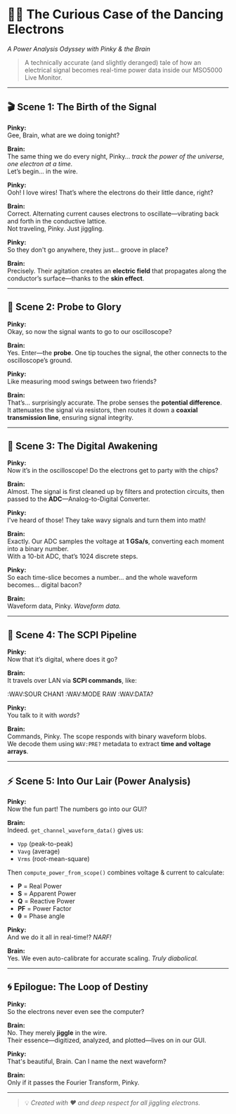 # 🧠💥 The Curious Case of the Dancing Electrons  
*A Power Analysis Odyssey with Pinky & the Brain*

> A technically accurate (and slightly deranged) tale of how an electrical signal becomes real-time power data inside our MSO5000 Live Monitor.

---

## 🎬 Scene 1: The Birth of the Signal

**Pinky:**  
Gee, Brain, what are we doing tonight?

**Brain:**  
The same thing we do every night, Pinky… *track the power of the universe, one electron at a time.*  
Let’s begin... in the wire.

**Pinky:**  
Ooh! I love wires! That’s where the electrons do their little dance, right?

**Brain:**  
Correct. Alternating current causes electrons to oscillate—vibrating back and forth in the conductive lattice.  
Not traveling, Pinky. Just jiggling.

**Pinky:**  
So they don't go anywhere, they just... groove in place?

**Brain:**  
Precisely. Their agitation creates an **electric field** that propagates along the conductor’s surface—thanks to the **skin effect**.

---

## 🧪 Scene 2: Probe to Glory

**Pinky:**  
Okay, so now the signal wants to go to our oscilloscope?

**Brain:**  
Yes. Enter—the **probe**. One tip touches the signal, the other connects to the oscilloscope’s ground.

**Pinky:**  
Like measuring mood swings between two friends?

**Brain:**  
That’s... surprisingly accurate. The probe senses the **potential difference**.  
It attenuates the signal via resistors, then routes it down a **coaxial transmission line**, ensuring signal integrity.

---

## 🔄 Scene 3: The Digital Awakening

**Pinky:**  
Now it’s in the oscilloscope! Do the electrons get to party with the chips?

**Brain:**  
Almost. The signal is first cleaned up by filters and protection circuits, then passed to the **ADC**—Analog-to-Digital Converter.

**Pinky:**  
I've heard of those! They take wavy signals and turn them into math!

**Brain:**  
Exactly. Our ADC samples the voltage at **1 GSa/s**, converting each moment into a binary number.  
With a 10-bit ADC, that’s 1024 discrete steps.

**Pinky:**  
So each time-slice becomes a number... and the whole waveform becomes… digital bacon?

**Brain:**  
Waveform data, Pinky. *Waveform data.*

---

## 📡 Scene 4: The SCPI Pipeline

**Pinky:**  
Now that it’s digital, where does it go?

**Brain:**  
It travels over LAN via **SCPI commands**, like:

:WAV:SOUR CHAN1
:WAV:MODE RAW
:WAV:DATA?


**Pinky:**  
You talk to it with *words*?

**Brain:**  
Commands, Pinky. The scope responds with binary waveform blobs.  
We decode them using `WAV:PRE?` metadata to extract **time and voltage arrays**.

---

## ⚡ Scene 5: Into Our Lair (Power Analysis)

**Pinky:**  
Now the fun part! The numbers go into our GUI?

**Brain:**  
Indeed. `get_channel_waveform_data()` gives us:

- `Vpp` (peak-to-peak)
- `Vavg` (average)
- `Vrms` (root-mean-square)

Then `compute_power_from_scope()` combines voltage & current to calculate:

- **P** = Real Power  
- **S** = Apparent Power  
- **Q** = Reactive Power  
- **PF** = Power Factor  
- **θ** = Phase angle

**Pinky:**  
And we do it all in real-time!? *NARF!*

**Brain:**  
Yes. We even auto-calibrate for accurate scaling. *Truly diabolical.*

---

## 🌀 Epilogue: The Loop of Destiny

**Pinky:**  
So the electrons never even see the computer?

**Brain:**  
No. They merely **jiggle** in the wire.  
Their essence—digitized, analyzed, and plotted—lives on in our GUI.

**Pinky:**  
That's beautiful, Brain. Can I name the next waveform?

**Brain:**  
Only if it passes the Fourier Transform, Pinky.

---

> 💡 *Created with ❤️ and deep respect for all jiggling electrons.*